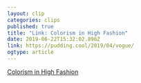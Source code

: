 ```yaml
---
layout: clip 
categories: clips 
published: true 
title: "Link: Colorism in High Fashion" 
date: 2019-06-22T15:32:02.896Z 
link: https://pudding.cool/2019/04/vogue/ 
ogtype: article 
---
```

[Colorism in High Fashion](https://pudding.cool/2019/04/vogue/) 
